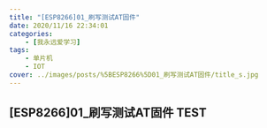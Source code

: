```yaml
---
title: "[ESP8266]01_刷写测试AT固件"
date: 2020/11/16 22:34:01
categories: 
    - [我永远爱学习]
tags: 
    - 单片机
    - IOT
cover: ../images/posts/%5BESP8266%5D01_刷写测试AT固件/title_s.jpg
---
```


## [ESP8266]01_刷写测试AT固件 TEST 
